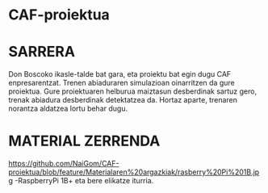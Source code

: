 # CAF-proiektua
# SARRERA

Don Boscoko ikasle-talde bat gara, eta proiektu bat egin dugu CAF enpresarentzat. Trenen abiaduraren simulazioan oinarritzen da gure proiektua. Gure proiektuaren helburua maiztasun desberdinak sartuz gero, trenak abiadura desberdinak detektatzea da. Hortaz aparte, trenaren norantza aldatzea lortu behar dugu.

# MATERIAL ZERRENDA

https://github.com/NaiGom/CAF-proiektua/blob/feature/Materialaren%20argazkiak/rasberry%20Pi%201B.jpg
-RaspberryPi 1B+ eta bere elikatze iturria.
